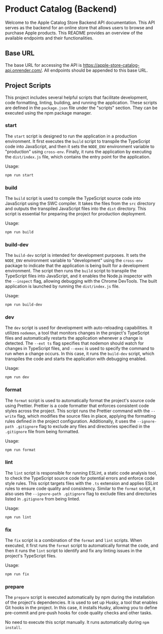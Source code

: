 # Product Catalog (Backend)

Welcome to the Apple Catalog Store Backend API documentation. This API serves as the backend for an online store that allows users to browse and purchase Apple products. This README provides an overview of the available endpoints and their functionalities.

## Base URL

The base URL for accessing the API is https://apple-store-catalog-api.onrender.com/. All endpoints should be appended to this base URL.

## Project Scripts

This project includes several helpful scripts that facilitate development, code formatting, linting, building, and running the application. These scripts are defined in the `package.json` file under the "scripts" section. They can be executed using the npm package manager.

### start

The `start` script is designed to run the application in a production environment. It first executes the `build` script to transpile the TypeScript code into JavaScript, and then it sets the `NODE_ENV` environment variable to "production" using `cross-env`. Finally, it runs the application by executing the `dist/index.js` file, which contains the entry point for the application.

Usage:

```bash
npm run start
```

### build

The `build` script is used to compile the TypeScript source code into JavaScript using the SWC compiler. It takes the files from the `src` directory and outputs the transpiled JavaScript files into the `dist` directory. This script is essential for preparing the project for production deployment.

Usage:

```bash
npm run build
```

### build-dev

The `build-dev` script is intended for development purposes. It sets the `NODE_ENV` environment variable to "development" using the `cross-env` package to indicate that the application is being built for a development environment. The script then runs the `build` script to transpile the TypeScript files into JavaScript, and it enables the Node.js inspector with the `--inspect` flag, allowing debugging with the Chrome DevTools. The built application is launched by running the `dist/index.js` file.

Usage:

```bash
npm run build-dev
```

### dev

The `dev` script is used for development with auto-reloading capabilities. It utilizes `nodemon`, a tool that monitors changes in the project's TypeScript files and automatically restarts the application whenever a change is detected. The `--ext ts` flag specifies that nodemon should watch for changes in TypeScript files, and `--exec` is used to specify the command to run when a change occurs. In this case, it runs the `build-dev` script, which transpiles the code and starts the application with debugging enabled.

Usage:

```bash
npm run dev
```

### format

The `format` script is used to automatically format the project's source code using Prettier. Prettier is a code formatter that enforces consistent code styles across the project. This script runs the Prettier command with the `--write` flag, which modifies the source files in place, applying the formatting rules defined in the project configuration. Additionally, it uses the `--ignore-path .gitignore` flag to exclude any files and directories specified in the `.gitignore` file from being formatted.

Usage:

```bash
npm run format
```

### lint

The `lint` script is responsible for running ESLint, a static code analysis tool, to check the TypeScript source code for potential errors and enforce code style rules. This script targets files with the `.ts` extension and applies ESLint rules to ensure code quality and consistency. Similar to the `format` script, it also uses the `--ignore-path .gitignore` flag to exclude files and directories listed in `.gitignore` from being linted.

Usage:

```bash
npm run lint
```

### fix

The `fix` script is a combination of the `format` and `lint` scripts. When executed, it first runs the `format` script to automatically format the code, and then it runs the `lint` script to identify and fix any linting issues in the project's TypeScript files.

Usage:

```bash
npm run fix
```

### prepare

The `prepare` script is executed automatically by npm during the installation of the project's dependencies. It is used to set up Husky, a tool that enables Git hooks in the project. In this case, it installs Husky, allowing you to define pre-commit and pre-push hooks for code quality checks and other tasks.

No need to execute this script manually. It runs automatically during `npm install`.
